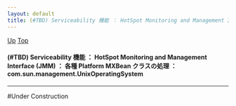 ```yaml
---
layout: default
title: (#TBD) Serviceability 機能 ： HotSpot Monitoring and Management Interface (JMM) ： 各種 Platform MXBean クラスの処理 ： com.sun.management.UnixOperatingSystem
---
```

[Up](nogOkxJWY0.html) [Top](../index.html)

#### (#TBD) Serviceability 機能 ： HotSpot Monitoring and Management Interface (JMM) ： 各種 Platform MXBean クラスの処理 ： com.sun.management.UnixOperatingSystem

--- 
#Under Construction






